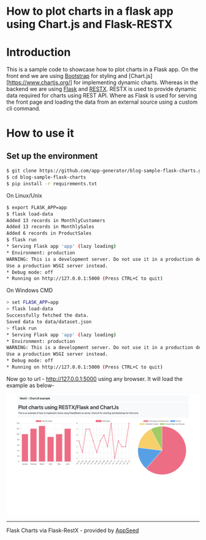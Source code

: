 # How to plot charts in a flask app using Chart.js and Flask-RESTX

# Introduction

This is a sample code to showcase how to  plot charts in a Flask app. On the front end we are using [Bootstrap](https://getbootstrap.com/) for styling and [Chart.js][https://www.chartjs.org/] for implementing dynamic charts. Whereas in the backend we are using [Flask](https://flask.palletsprojects.com/en/2.1.x/) and [RESTX](https://flask-restx.readthedocs.io/en/latest/). RESTX is used to provide dynamic data required for charts using REST API. Where as Flask is used for serving the front page and loading the data from an external source using a custom cli command.

# How to use it

## Set up the environment

```bash
$ git clone https://github.com/app-generator/blog-sample-flask-charts.git
$ cd blog-sample-flask-charts
$ pip install -r requirements.txt
```

On Linux/Unix

```bash
$ export FLASK_APP=app
$ flask load-data
Added 13 records in MonthlyCustomers
Added 13 records in MonthlySales
Added 6 records in ProductSales
$ flask run
* Serving Flask app 'app' (lazy loading)
* Environment: production
WARNING: This is a development server. Do not use it in a production deployment.
Use a production WSGI server instead.
* Debug mode: off
* Running on http://127.0.0.1:5000 (Press CTRL+C to quit)
```
On Windows CMD

```bash
> set FLASK_APP=app
> flask load-data
Successfully fetched the data.
Saved data to data/dataset.json
> flask run
* Serving Flask app 'app' (lazy loading)
* Environment: production
WARNING: This is a development server. Do not use it in a production deployment.
Use a production WSGI server instead.
* Debug mode: off
* Running on http://127.0.0.1:5000 (Press CTRL+C to quit)
 ```

Now go to url - http://127.0.0.1:5000 using any browser. It will load the example as below-

![Preview](static/img/preview.png)


---
Flask Charts via Flask-RestX - provided by [AppSeed](https://appseed.us)
